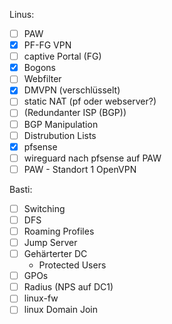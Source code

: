 Linus:

- [ ] PAW
- [x] PF-FG VPN
- [ ] captive Portal (FG)
- [x] Bogons
- [ ] Webfilter
- [x] DMVPN (verschlüsselt)
- [ ] static NAT (pf oder webserver?)
- [ ] (Redundanter ISP (BGP))
- [ ] BGP Manipulation
- [ ] Distrubution Lists
- [x] pfsense
- [ ] wireguard nach pfsense auf PAW
- [ ] PAW - Standort 1 OpenVPN

Basti:

- [ ] Switching
- [ ] DFS
- [ ] Roaming Profiles
- [ ] Jump Server
- [ ] Gehärterter DC
  - Protected Users
- [ ] GPOs
- [ ] Radius (NPS auf DC1)
- [ ] linux-fw
- [ ] linux Domain Join

